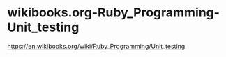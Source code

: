 # wikibooks.org-Ruby_Programming-Unit_testing
https://en.wikibooks.org/wiki/Ruby_Programming/Unit_testing